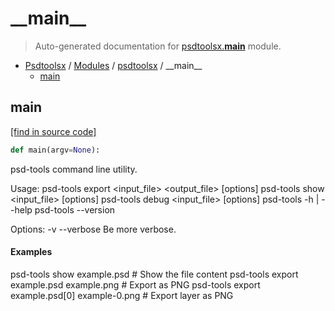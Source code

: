 # \_\_main\_\_

> Auto-generated documentation for [psdtoolsx.__main__](../../psdtoolsx/__main__.py) module.

- [Psdtoolsx](../README.md#psdtoolsx-index) / [Modules](../README.md#psdtoolsx-modules) / [psdtoolsx](index.md#psdtoolsx) / \_\_main\_\_
    - [main](#main)

## main

[[find in source code]](../../psdtoolsx/__main__.py#L17)

```python
def main(argv=None):
```

psd-tools command line utility.

Usage:
    psd-tools export <input_file> <output_file> [options]
    psd-tools show <input_file> [options]
    psd-tools debug <input_file> [options]
    psd-tools -h | --help
    psd-tools --version

Options:
    -v --verbose                Be more verbose.

#### Examples

psd-tools show example.psd  # Show the file content
psd-tools export example.psd example.png  # Export as PNG
psd-tools export example.psd[0] example-0.png  # Export layer as PNG
